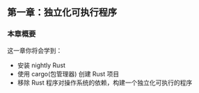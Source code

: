## 第一章：独立化可执行程序

### 本章概要

这一章你将会学到：

- 安装 nightly Rust
- 使用 cargo(包管理器) 创建 Rust 项目
- 移除 Rust 程序对操作系统的依赖，构建一个独立化可执行的程序
